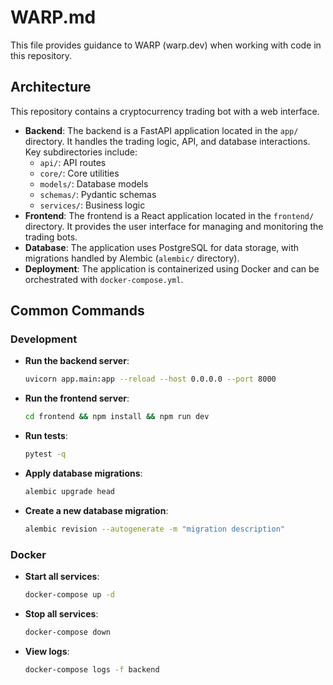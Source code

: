 # WARP.md

This file provides guidance to WARP (warp.dev) when working with code in this repository.

## Architecture

This repository contains a cryptocurrency trading bot with a web interface.

- **Backend**: The backend is a FastAPI application located in the `app/` directory. It handles the trading logic, API, and database interactions. Key subdirectories include:
    - `api/`: API routes
    - `core/`: Core utilities
    - `models/`: Database models
    - `schemas/`: Pydantic schemas
    - `services/`: Business logic
- **Frontend**: The frontend is a React application located in the `frontend/` directory. It provides the user interface for managing and monitoring the trading bots.
- **Database**: The application uses PostgreSQL for data storage, with migrations handled by Alembic (`alembic/` directory).
- **Deployment**: The application is containerized using Docker and can be orchestrated with `docker-compose.yml`.

## Common Commands

### Development

- **Run the backend server**:
  ```bash
  uvicorn app.main:app --reload --host 0.0.0.0 --port 8000
  ```
- **Run the frontend server**:
  ```bash
  cd frontend && npm install && npm run dev
  ```
- **Run tests**:
  ```bash
  pytest -q
  ```
- **Apply database migrations**:
  ```bash
  alembic upgrade head
  ```
- **Create a new database migration**:
  ```bash
  alembic revision --autogenerate -m "migration description"
  ```

### Docker

- **Start all services**:
  ```bash
  docker-compose up -d
  ```
- **Stop all services**:
  ```bash
  docker-compose down
  ```
- **View logs**:
  ```bash
  docker-compose logs -f backend
  ```
